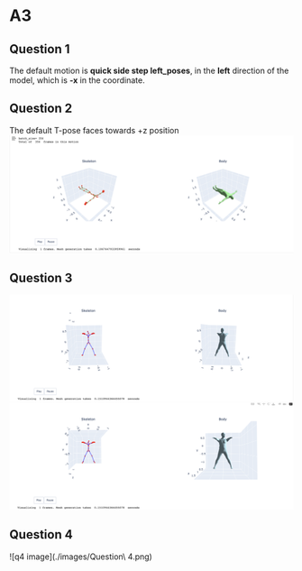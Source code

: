 # A3
## Question 1
The default motion is **quick side step left_poses**, in the **left** direction of the model, which is **-x** in the coordinate.
## Question 2
The default T-pose faces towards +z position
![q2 image](./images/Question2.png)
## Question 3
![q3 image](./images/Question3.1.png)
![q3 image](./images/Question3.2.png)
## Question 4
![q4 image](./images/Question\ 4.png)
